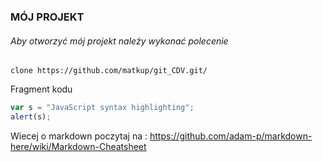 ### MÓJ PROJEKT

###### Aby otworzyć mój projekt należy wykonać polecenie 

```git 
clone https://github.com/matkup/git_CDV.git/
```

Fragment kodu
```javascript
var s = "JavaScript syntax highlighting";
alert(s);
```
Wiecej o markdown poczytaj na : https://github.com/adam-p/markdown-here/wiki/Markdown-Cheatsheet
